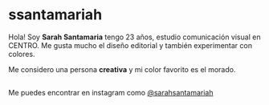# ssantamariah
Hola! Soy **Sarah Santamaria** tengo 23 años, estudio comunicación visual en CENTRO.
Me gusta mucho el diseño editorial y también experimentar con colores. 

Me considero una persona **creativa** y mi color favorito es el morado. 

##
Me puedes encontrar en instagram como [@sarahsantamariah](https://www.instagram.com/sarahsantamariah/)